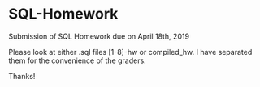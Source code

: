 # SQL-Homework
Submission of SQL Homework due on April 18th, 2019

Please look at either .sql files [1-8]-hw or compiled_hw.  I have separated them for the convenience of the graders.

Thanks!
